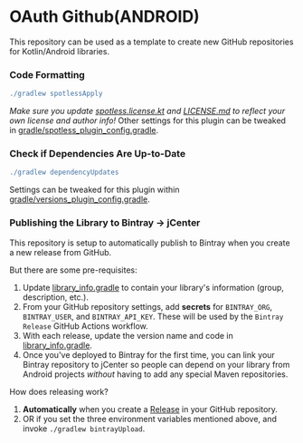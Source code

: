 # OAuth Github(ANDROID)

This repository can be used as a template to create new GitHub repositories for Kotlin/Android libraries.

### Code Formatting

```gradle
./gradlew spotlessApply
```

*Make sure you update [spotless.license.kt](spotless.license.kt) and [LICENSE.md](LICENSE.md) to reflect your own license and author info!* Other settings for this plugin can be tweaked in [gradle/spotless_plugin_config.gradle](gradle/spotless_plugin_config.gradle).

### Check if Dependencies Are Up-to-Date

```gradle
./gradlew dependencyUpdates
```

Settings can be tweaked for this plugin within [gradle/versions_plugin_config.gradle](gradle/versions_plugin_config.gradle).

### Publishing the Library to Bintray -> jCenter

This repository is setup to automatically publish to Bintray when you create a new release from
GitHub.

But there are some pre-requisites:

1. Update [library_info.gradle](library_info.gradle) to contain your library's information (group, description, etc.).
2. From your GitHub repository settings, add **secrets** for `BINTRAY_ORG`, `BINTRAY_USER`, and `BINTRAY_API_KEY`. 
These will be used by the `Bintray Release` GitHub Actions workflow. 
3. With each release, update the version name and code in [library_info.gradle](library_info.gradle#L6-L8).
4. Once you've deployed to Bintray for the first time, you can link your Bintray repository to jCenter so 
people can depend on your library from Android projects _without_ having to add any special Maven repositories.

How does releasing work?

1. **Automatically** when you create a [Release](https://help.github.com/en/github/administering-a-repository/releasing-projects-on-github) 
in your GitHub repository.
2. OR if you set the three environment variables mentioned above, and invoke `./gradlew bintrayUpload`.
